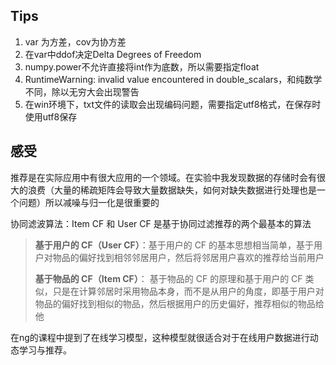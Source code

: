 ## Tips

1. var 为方差，cov为协方差
2. 在var中ddof决定Delta Degrees of Freedom
3. numpy.power不允许直接将int作为底数，所以需要指定float
4. RuntimeWarning: invalid value encountered in double_scalars，和纯数学不同，除以无穷大会出现警告
5. 在win环境下，txt文件的读取会出现编码问题，需要指定utf8格式，在保存时使用utf8保存

## 感受

推荐是在实际应用中有很大应用的一个领域。在实验中我发现数据的存储时会有很大的浪费（大量的稀疏矩阵会导致大量数据缺失，如何对缺失数据进行处理也是一个问题）所以减噪与归一化是很重要的

协同滤波算法：Item CF 和 User CF 是基于协同过滤推荐的两个最基本的算法

> **基于用户的 CF（User CF）**：基于用户的 CF 的基本思想相当简单，基于用户对物品的偏好找到相邻邻居用户，然后将邻居用户喜欢的推荐给当前用户
>
> **基于物品的 CF（Item CF）**： 基于物品的 CF 的原理和基于用户的 CF 类似，只是在计算邻居时采用物品本身，而不是从用户的角度，即基于用户对物品的偏好找到相似的物品，然后根据用户的历史偏好，推荐相似的物品给他

在ng的课程中提到了在线学习模型，这种模型就很适合对于在线用户数据进行动态学习与推荐。